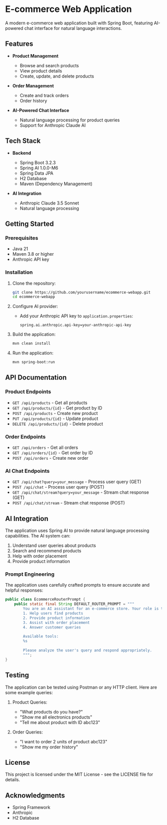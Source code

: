 # E-commerce Web Application

A modern e-commerce web application built with Spring Boot, featuring AI-powered chat interface for natural language interactions.

## Features

- **Product Management**
  - Browse and search products
  - View product details
  - Create, update, and delete products

- **Order Management**
  - Create and track orders
  - Order history

- **AI-Powered Chat Interface**
  - Natural language processing for product queries
  - Support for Anthropic Claude AI

## Tech Stack

- **Backend**
  - Spring Boot 3.2.3
  - Spring AI 1.0.0-M6
  - Spring Data JPA
  - H2 Database
  - Maven (Dependency Management)

- **AI Integration**
  - Anthropic Claude 3.5 Sonnet
  - Natural language processing

## Getting Started

### Prerequisites

- Java 21
- Maven 3.8 or higher
- Anthropic API key

### Installation

1. Clone the repository:
   ```bash
   git clone https://github.com/yourusername/ecommerce-webapp.git
   cd ecommerce-webapp
   ```

2. Configure AI provider:
   - Add your Anthropic API key to `application.properties`:
     ```properties
     spring.ai.anthropic.api-key=your-anthropic-api-key
     ```

3. Build the application:
   ```bash
   mvn clean install
   ```

4. Run the application:
   ```bash
   mvn spring-boot:run
   ```

## API Documentation

### Product Endpoints

- `GET /api/products` - Get all products
- `GET /api/products/{id}` - Get product by ID
- `POST /api/products` - Create new product
- `PUT /api/products/{id}` - Update product
- `DELETE /api/products/{id}` - Delete product

### Order Endpoints

- `GET /api/orders` - Get all orders
- `GET /api/orders/{id}` - Get order by ID
- `POST /api/orders` - Create new order

### AI Chat Endpoints

- `GET /api/chat?query=your_message` - Process user query (GET)
- `POST /api/chat` - Process user query (POST)
- `GET /api/chat/stream?query=your_message` - Stream chat response (GET)
- `POST /api/chat/stream` - Stream chat response (POST)

## AI Integration

The application uses Spring AI to provide natural language processing capabilities. The AI system can:

1. Understand user queries about products
2. Search and recommend products
3. Help with order placement
4. Provide product information

### Prompt Engineering

The application uses carefully crafted prompts to ensure accurate and helpful responses:

```java
public class EcommerceRouterPrompt {
    public static final String DEFAULT_ROUTER_PROMPT = """
        You are an AI assistant for an e-commerce store. Your role is to:
        1. Help users find products
        2. Provide product information
        3. Assist with order placement
        4. Answer customer queries
        
        Available tools:
        %s
        
        Please analyze the user's query and respond appropriately.
        """;
}
```

## Testing

The application can be tested using Postman or any HTTP client. Here are some example queries:

1. Product Queries:
   - "What products do you have?"
   - "Show me all electronics products"
   - "Tell me about product with ID abc123"

2. Order Queries:
   - "I want to order 2 units of product abc123"
   - "Show me my order history"

## License

This project is licensed under the MIT License - see the LICENSE file for details.

## Acknowledgments

- Spring Framework
- Anthropic
- H2 Database 